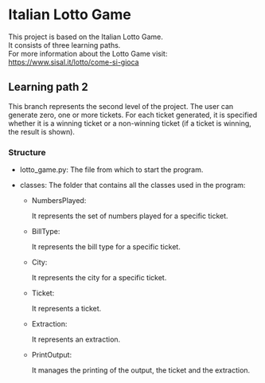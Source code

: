 # Italian Lotto Game  
This project is based on the Italian Lotto Game.  
It consists of three learning paths.  
For more information about the Lotto Game visit: https://www.sisal.it/lotto/come-si-gioca

## Learning path 2
This branch represents the second level of the project. The user can generate zero, one or more tickets. 
For each ticket generated, it is specified whether it is a winning ticket
or a non-winning ticket (if a ticket is winning, the result is shown).

### Structure
* lotto_game.py:
The file from which to start the program.

* classes:
The folder that contains all the classes used in the program:
  
  * NumbersPlayed:
  
    It represents the set of numbers played for a specific ticket.
  
  * BillType:
  
    It represents the bill type for a specific ticket.
  
  * City:
       
    It represents the city for a specific ticket.
  
  * Ticket:
       
    It represents a ticket.
  
  * Extraction:
     
    It represents an extraction.
  
  * PrintOutput:

    It manages the printing of the output, the ticket and the extraction.

